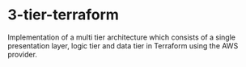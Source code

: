 # 3-tier-terraform
Implementation of a multi tier architecture which consists of a single presentation layer, logic tier and data tier in Terraform using the AWS provider.
